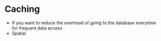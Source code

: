 # Caching 

* If you want to reduce the overhead of going to the database everytime for frequent data access 
* Spatial 


